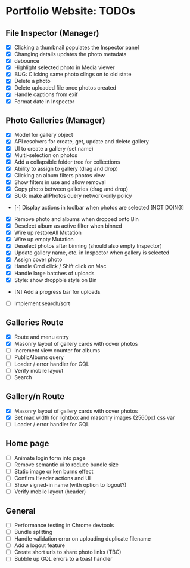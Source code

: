 # Portfolio Website: TODOs

## File Inspector (Manager)
* [x] Clicking a thumbnail populates the Inspector panel
* [x] Changing details updates the photo metadata
* [x] debounce
* [x] Highlight selected photo in Media viewer
* [x] BUG: Clicking same photo clings on to old state
* [x] Delete a photo
* [x] Delete uploaded file once photos created
* [x] Handle captions from exif
* [x] Format date in Inspector

## Photo Galleries (Manager)
* [x] Model for gallery object
* [x] API resolvers for create, get, update and delete gallery
* [x] UI to create a gallery (set name)
* [x] Multi-selection on photos
* [x] Add a collapsible folder tree for collections
* [x] Ability to assign to gallery (drag and drop)
* [x] Clicking an album filters photos view
* [x] Show filters in use and allow removal
* [x] Copy photo between galleries (drag and drop)
* [x] BUG: make allPhotos query network-only policy
* [-] Display actions in toolbar when photos are selected [NOT DOING]
* [x] Remove photo and albums when dropped onto Bin
* [x] Deselect album as active filter when binned
* [x] Wire up restoreAll Mutation
* [x] Wire up empty Mutation
* [x] Deselect photos after binning (should also empty Inspector)
* [x] Update gallery name, etc. in Inspector when gallery is selected
* [x] Assign cover photo
* [x] Handle Cmd click / Shift click on Mac
* [x] Handle large batches of uploads
* [x] Style: show droppble style on Bin
* [N] Add a progress bar for uploads
* [ ] Implement search/sort

## Galleries Route
* [x] Route and menu entry
* [x] Masonry layout of gallery cards with cover photos
* [ ] Increment view counter for albums
* [ ] PublicAlbums query
* [ ] Loader / error handler for GQL
* [ ] Verify mobile layout
* [ ] Search

## Gallery/n Route
* [x] Masonry layout of gallery cards with cover photos
* [x] Set max width for lightbox and masonry images (2560px)  css var
* [ ] Loader / error handler for GQL

## Home page
* [ ] Animate login form into page
* [ ] Remove semantic ui to reduce bundle size
* [ ] Static image or ken burns effect
* [ ] Confirm Header actions and UI
* [ ] Show signed-in name (with option to logout?)
* [ ] Verify mobile layout (header)

## General
* [ ] Performance testing in Chrome devtools
* [ ] Bundle splitting
* [ ] Handle validation error on uploading duplicate filename
* [ ] Add a logout feature
* [ ] Create short urls to share photo links (TBC)
* [ ] Bubble up GQL errors to a toast handler
